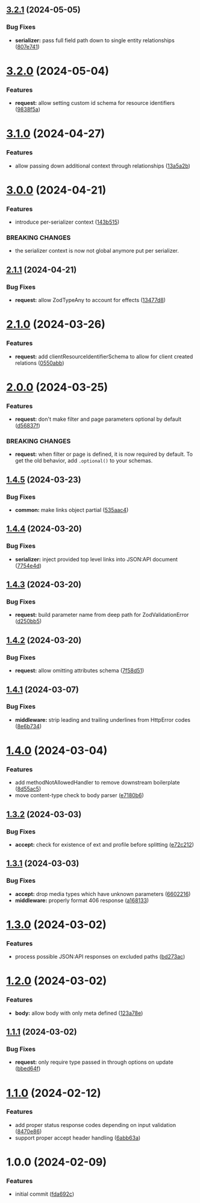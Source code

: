 ## [3.2.1](https://github.com/dasprid/koa-jsonapi-zod/compare/v3.2.0...v3.2.1) (2024-05-05)


### Bug Fixes

* **serializer:** pass full field path down to single entity relationships ([807e741](https://github.com/dasprid/koa-jsonapi-zod/commit/807e74155c81dd468b05420d854ad66b3ad88554))

# [3.2.0](https://github.com/dasprid/koa-jsonapi-zod/compare/v3.1.0...v3.2.0) (2024-05-04)


### Features

* **request:** allow setting custom id schema for resource identifiers ([9838f5a](https://github.com/dasprid/koa-jsonapi-zod/commit/9838f5a18fae9bb3eb0aaf8d2c772cb9b064fa01))

# [3.1.0](https://github.com/dasprid/koa-jsonapi-zod/compare/v3.0.0...v3.1.0) (2024-04-27)


### Features

* allow passing down additional context through relationships ([13a5a2b](https://github.com/dasprid/koa-jsonapi-zod/commit/13a5a2b561a29fc70f7495933fc68d664b836bdf))

# [3.0.0](https://github.com/dasprid/koa-jsonapi-zod/compare/v2.1.1...v3.0.0) (2024-04-21)


### Features

* introduce per-serializer context ([143b515](https://github.com/dasprid/koa-jsonapi-zod/commit/143b515695cdb263f9fdca8f8a84e297878c814d))


### BREAKING CHANGES

* the serializer context is now not global anymore put per
serializer.

## [2.1.1](https://github.com/dasprid/koa-jsonapi-zod/compare/v2.1.0...v2.1.1) (2024-04-21)


### Bug Fixes

* **request:** allow ZodTypeAny to account for effects ([13477d8](https://github.com/dasprid/koa-jsonapi-zod/commit/13477d8b9a6d00e67a49067d81dccfc512a0bf45))

# [2.1.0](https://github.com/dasprid/koa-jsonapi-zod/compare/v2.0.0...v2.1.0) (2024-03-26)


### Features

* **request:** add clientResourceIdentifierSchema to allow for client created relations ([0550abb](https://github.com/dasprid/koa-jsonapi-zod/commit/0550abba1c7a13a0ecb0c4aa453fa08b1f77d60d))

# [2.0.0](https://github.com/dasprid/koa-jsonapi-zod/compare/v1.4.5...v2.0.0) (2024-03-25)


### Features

* **request:** don't make filter and page parameters optional by default ([d56837f](https://github.com/dasprid/koa-jsonapi-zod/commit/d56837f15598e3eac31bfe42d36220c911c233af))


### BREAKING CHANGES

* **request:** when filter or page is defined, it is now required by default.
To get the old behavior, add `.optional()` to your schemas.

## [1.4.5](https://github.com/dasprid/koa-jsonapi-zod/compare/v1.4.4...v1.4.5) (2024-03-23)


### Bug Fixes

* **common:** make links object partial ([535aac4](https://github.com/dasprid/koa-jsonapi-zod/commit/535aac48ceb47b0323874f258de26dbc9694a271))

## [1.4.4](https://github.com/dasprid/koa-jsonapi-zod/compare/v1.4.3...v1.4.4) (2024-03-20)


### Bug Fixes

* **serializer:** inject provided top level links into JSON:API document ([7754e4d](https://github.com/dasprid/koa-jsonapi-zod/commit/7754e4d9cf5d158ceeeb3f96c1ea6cc2395d0552))

## [1.4.3](https://github.com/dasprid/koa-jsonapi-zod/compare/v1.4.2...v1.4.3) (2024-03-20)


### Bug Fixes

* **request:** build parameter name from deep path for ZodValidationError ([d250bb5](https://github.com/dasprid/koa-jsonapi-zod/commit/d250bb572b344ad35035dc798d3784304494db6c))

## [1.4.2](https://github.com/dasprid/koa-jsonapi-zod/compare/v1.4.1...v1.4.2) (2024-03-20)


### Bug Fixes

* **request:** allow omitting attributes schema ([7f58d51](https://github.com/dasprid/koa-jsonapi-zod/commit/7f58d517329e5c28f6049f210325d2e73095c5b2))

## [1.4.1](https://github.com/dasprid/koa-jsonapi-zod/compare/v1.4.0...v1.4.1) (2024-03-07)


### Bug Fixes

* **middleware:** strip leading and trailing underlines from HttpError codes ([8e6b734](https://github.com/dasprid/koa-jsonapi-zod/commit/8e6b7346c70cffca28f7686615fde2c388c480cd))

# [1.4.0](https://github.com/dasprid/koa-jsonapi-zod/compare/v1.3.2...v1.4.0) (2024-03-04)


### Features

* add methodNotAllowedHandler to remove downstream boilerplate ([8d55ac5](https://github.com/dasprid/koa-jsonapi-zod/commit/8d55ac5a3eab0bc322de612f461692ae15d52470))
* move content-type check to body parser ([e7180b6](https://github.com/dasprid/koa-jsonapi-zod/commit/e7180b65b2dcecb9f2c51842542d99fd275a902f))

## [1.3.2](https://github.com/dasprid/koa-jsonapi-zod/compare/v1.3.1...v1.3.2) (2024-03-03)


### Bug Fixes

* **accept:** check for existence of ext and profile before splitting ([e72c212](https://github.com/dasprid/koa-jsonapi-zod/commit/e72c212f0186f9c591b3215f7294d4cde8079e2f))

## [1.3.1](https://github.com/dasprid/koa-jsonapi-zod/compare/v1.3.0...v1.3.1) (2024-03-03)


### Bug Fixes

* **accept:** drop media types which have unknown parameters ([6602216](https://github.com/dasprid/koa-jsonapi-zod/commit/66022168773d71064360d0cda36c3b674d456731))
* **middleware:** properly format 406 response ([a168133](https://github.com/dasprid/koa-jsonapi-zod/commit/a1681334f65630a940fb02f5023e7afb0a73074c))

# [1.3.0](https://github.com/dasprid/koa-jsonapi-zod/compare/v1.2.0...v1.3.0) (2024-03-02)


### Features

* process possible JSON:API responses on excluded paths ([bd273ac](https://github.com/dasprid/koa-jsonapi-zod/commit/bd273ac72c9c0a77d4e6d8116bcbb9a03db269e3))

# [1.2.0](https://github.com/dasprid/koa-jsonapi-zod/compare/v1.1.1...v1.2.0) (2024-03-02)


### Features

* **body:** allow body with only meta defined ([123a78e](https://github.com/dasprid/koa-jsonapi-zod/commit/123a78efa4050644e46c6bcc2812b8ff4852c750))

## [1.1.1](https://github.com/dasprid/koa-jsonapi-zod/compare/v1.1.0...v1.1.1) (2024-03-02)


### Bug Fixes

* **request:** only require type passed in through options on update ([bbed64f](https://github.com/dasprid/koa-jsonapi-zod/commit/bbed64f7a777f957820a0f3e60be58cb3670fef4))

# [1.1.0](https://github.com/dasprid/koa-jsonapi-zod/compare/v1.0.0...v1.1.0) (2024-02-12)


### Features

* add proper status response codes depending on input validation ([8470e86](https://github.com/dasprid/koa-jsonapi-zod/commit/8470e8623b1c829f241ebe92132658999b1a0448))
* support proper accept header handling ([6abb63a](https://github.com/dasprid/koa-jsonapi-zod/commit/6abb63a288a48ec1953e11fff000baeedd2a6b08))

# 1.0.0 (2024-02-09)


### Features

* initial commit ([fda692c](https://github.com/dasprid/koa-jsonapi-zod/commit/fda692c6d26511985ecdb10be5977b34afe07168))
